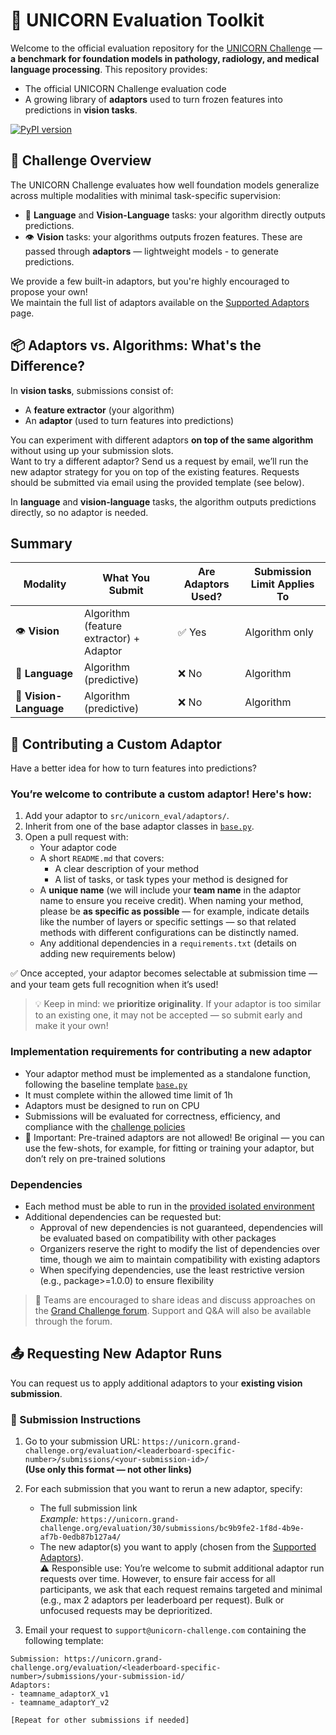 # 🧪 UNICORN Evaluation Toolkit

Welcome to the official evaluation repository for the [UNICORN Challenge](https://unicorn.grand-challenge.org/) — **a benchmark for foundation models in pathology, radiology, and medical language processing**. 
This repository provides:
- The official UNICORN Challenge evaluation code
- A growing library of **adaptors** used to turn frozen features into predictions in **vision tasks**.

[![PyPI version](https://img.shields.io/pypi/v/unicorn-eval)](https://pypi.org/project/unicorn-eval/)


## 🚀 Challenge Overview

The UNICORN Challenge evaluates how well foundation models generalize across multiple modalities with minimal task-specific supervision:

- 🧠 **Language** and **Vision-Language** tasks: your algorithm directly outputs predictions.
- 👁️ **Vision** tasks: your algorithms outputs frozen features. These are passed through **adaptors** — lightweight models - to generate predictions. 

We provide a few built-in adaptors, but you're highly encouraged to propose your own!<br>
We maintain the full list of adaptors available on the [Supported Adaptors](src/unicorn_eval/adaptors/README.md) page.


## 📦 Adaptors vs. Algorithms: What's the Difference?

In **vision tasks**, submissions consist of:
- A **feature extractor** (your algorithm)
- An **adaptor** (used to turn features into predictions)

You can experiment with different adaptors **on top of the same algorithm** without using up your submission slots.<br>
Want to try a different adaptor? Send us a request by email, we’ll run the new adaptor strategy for you on top of the existing features. Requests should be submitted via email using the provided template (see below).

In **language** and **vision-language** tasks, the algorithm outputs predictions directly, so no adaptor is needed.

## Summary

| **Modality**         | **What You Submit**                        | **Are Adaptors Used?** | **Submission Limit Applies To** |
|-----------------------|--------------------------------------------|-------------------------|-----------------------------------|
| 👁️ **Vision**            | Algorithm (feature extractor) + Adaptor   | ✅ Yes                  | Algorithm only                   |
| 🧠 **Language**          | Algorithm (predictive)                    | ❌ No                   | Algorithm                        |
| 🧠 **Vision-Language**   | Algorithm (predictive)                    | ❌ No                   | Algorithm                        |


## 🧩 Contributing a Custom Adaptor 

Have a better idea for how to turn features into predictions?

### You’re welcome to contribute a custom adaptor! Here's how:

1. Add your adaptor to `src/unicorn_eval/adaptors/`.
2. Inherit from one of the base adaptor classes in [`base.py`](src/unicorn_eval/adaptors/base.py).
3. Open a pull request with:
    - Your adaptor code
    - A short `README.md` that covers:
      - A clear description of your method
      - A list of tasks, or task types your method is designed for
    - A **unique name** (we will include your **team name** in the adaptor name to ensure you receive credit). When naming your method, please be **as specific as possible** — for example, indicate details like the number of layers or specific settings — so that related methods with different configurations can be distinctly named.
    - Any additional dependencies in a `requirements.txt` (details on adding new requirements below)

✅ Once accepted, your adaptor becomes selectable at submission time — and your team gets full recognition when it’s used!

> 💡 Keep in mind: we **prioritize originality**. If your adaptor is too similar to an existing one, it may not be accepted — so submit early and make it your own!

### Implementation requirements for contributing a new adaptor
- Your adaptor method must be implemented as a standalone function, following the baseline template [`base.py`](src/unicorn_eval/adaptors/base.py)
- It must complete within the allowed time limit of 1h
- Adaptors must be designed to run on CPU
- Submissions will be evaluated for correctness, efficiency, and compliance with the [challenge policies](https://unicorn.grand-challenge.org/requirements-and-guidelines/)
- 🚨 Important: Pre-trained adaptors are not allowed! Be original — you can use the few-shots, for example, for fitting or training your adaptor, but don’t rely on pre-trained solutions

### Dependencies
- Each method must be able to run in the [provided isolated environment](https://github.com/DIAGNijmegen/unicorn_eval/blob/improve-code-readability/Dockerfile)
- Additional dependencies can be requested but:
  - Approval of new dependencies is not guaranteed, dependencies will be evaluated based on compatibility with other packages
  - Organizers reserve the right to modify the list of dependencies over time, though we aim to maintain compatibility with existing adaptors
  - When specifying dependencies, use the least restrictive version (e.g., package>=1.0.0) to ensure flexibility

> 💬 Teams are encouraged to share ideas and discuss approaches on the [Grand Challenge forum](https://grand-challenge.org/forums/forum/unicorn-740/). Support and Q&A will also be available through the forum.


## 📤 Requesting New Adaptor Runs

You can request us to apply additional adaptors to your **existing vision submission**.

### 📧 Submission Instructions

1. Go to your submission URL: `https://unicorn.grand-challenge.org/evaluation/<leaderboard-specific-number>/submissions/<your-submission-id>/`  
   **(Use only this format — not other links)**

2. For each submission that you want to rerun a new adaptor, specify:
   - The full submission link<br>
     _Example:_ `https://unicorn.grand-challenge.org/evaluation/30/submissions/bc9b9fe2-1f8d-4b9e-af7b-0edb87b127a4/`
   - The new adaptor(s) you want to apply (chosen from the [Supported Adaptors](src/unicorn_eval/adaptors/README.md)).<br>
    ⚠️ Responsible use: You’re welcome to submit additional adaptor run requests over time. However, to ensure fair access for all participants, we ask that each request remains targeted and minimal (e.g., max 2 adaptors per leaderboard per request). Bulk or unfocused requests may be deprioritized.

3. Email your request to `support@unicorn-challenge.com` containing the following template:

```Subject: UNICORN Adaptor Run Request
Submission: https://unicorn.grand-challenge.org/evaluation/<leaderboard-specific-number>/submissions/your-submission-id/
Adaptors:
- teamname_adaptorX_v1
- teamname_adaptorY_v2

[Repeat for other submissions if needed]
```